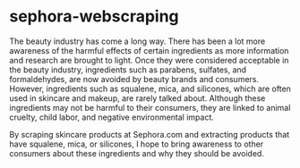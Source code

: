 # sephora-webscraping
The beauty industry has come a long way. There has been a lot more awareness of the harmful effects of certain ingredients as more information and research are brought to light. Once they were considered acceptable in the beauty industry, ingredients such as parabens, sulfates, and formaldehydes, are now avoided by beauty brands and consumers. However, ingredients such as squalene, mica, and silicones, which are often used in skincare and makeup, are rarely talked about. Although these ingredients may not be harmful to their consumers, they are linked to animal cruelty, child labor, and negative environmental impact. 

By scraping skincare products at Sephora.com and extracting products that have squalene, mica, or silicones, I hope to bring awareness to other consumers about these ingredients and why they should be avoided. 

